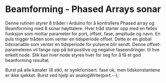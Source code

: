 # Beamforming - Phased Arrays sonar

Denne rutinen styrer 8 tråder i Arduino for å kontrollere Phased array og Beamforming med 8 sonar høyttalere. Hver tråd starter opp med en felles funksjon som mottar parameter for port, offset, fase, ampltude og navn. En puls trigger tråden som venter en tidsperiode offset. Dette er en global tidsvariable som venter en tidsperiode for pulsene blir sendt. Denne offset-parameteren vil fange opp på bd positive og negatve faseendringer. til hve enkelt node. Slik kan hver node styres hver for seg for å få et god beanforming resultat.

Burst på alle kanaler (8 stk), er synkrionisert. fase ok, men tidskonstantene er ikke sjekket.
Burst ved hjelp av analogWrite(port.--);
